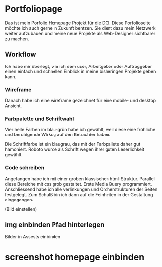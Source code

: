 # Portfoliopage

Das ist mein Porfolio Homepage Projekt für die DCI. Diese Porfolioseite möchte ich auch gerne in Zukunft bentzen. Sie dient dazu mein Netzwerk weiter aufzubauen und meine neue Projekte als Web-Designer sichtbarer zu machen. 

## Workflow

Ich habe mir überlegt, wie ich dem user, Arbeitgeber oder Auftraggeber einen einfach und schnellen Einblick in meine bisheringen Projekte geben kann. 


### Wireframe 
Danach habe ich eine wireframe gezeichnet für eine mobile- und desktop Ansicht.


### Farbpalette und Schriftwahl
 
 Vier helle Farben im blau-grün habe ich gewählt, weil diese eine fröhliche 
 und beruhigende Wirkug auf den Betrachter haben.

 Die Schriftfarbe ist ein blaugrau, das mit der Farbpallete daher gut hamoniert. Roboto wurde als Schrift wegen ihrer guten Leserlichkeit gewählt.


### Code schreiben
Angefangen habe ich mit einer groben klassischen html-Struktur. Parallel diese Bereiche mit css grob gestaltet. Erste Media Query programmiert. Anschliessend habe ich alle verlinkungen und Ordnerstrukturen der Seiten festgelegt.
Zum Schulß bin ich dann auf die Feinheiten in der Gestaltung eingegangen.

(Bild einstellen)



## img einbinden Pfad hinterlegen



Bilder in Assests einbinden


# screenshot homepage einbinden